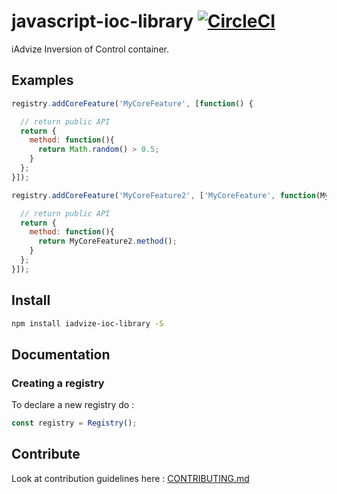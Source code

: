 javascript-ioc-library [![CircleCI](https://circleci.com/gh/iadvize/javascript-ioc-library/tree/master.svg?style=svg)](https://circleci.com/gh/iadvize/javascript-ioc-library/tree/master)
======================

iAdvize Inversion of Control container.

## Examples

```js
registry.addCoreFeature('MyCoreFeature', [function() {

  // return public API
  return {
    method: function(){
      return Math.random() > 0.5;
    }
  };
}]);

registry.addCoreFeature('MyCoreFeature2', ['MyCoreFeature', function(MyCoreFeature2) {

  // return public API
  return {
    method: function(){
      return MyCoreFeature2.method();
    }
  };
}]);
```

## Install

```bash
npm install iadvize-ioc-library -S
```

## Documentation

### Creating a registry

To declare a new registry do :

```js
const registry = Registry();
```

## Contribute

Look at contribution guidelines here : [CONTRIBUTING.md](CONTRIBUTING.md)
